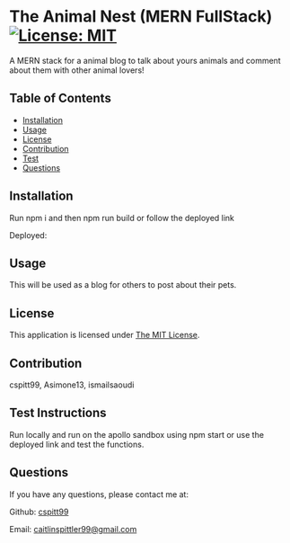 # The Animal Nest (MERN FullStack) [![License: MIT](https://img.shields.io/badge/License-MIT-yellow.svg)](https://opensource.org/licenses/MIT)

A MERN stack for a animal blog to talk about yours animals and comment about them with other animal lovers!

## Table of Contents
- [Installation](#Installation)
- [Usage](#Usage)
- [License](#License)
- [Contribution](#Contribution)
- [Test](#Test)
- [Questions](#Questions)


## Installation
  Run npm i and then npm run build or follow the deployed link

Deployed: 

## Usage
  This will be used as a blog for others to post about their pets.

## License
  This application is licensed under [The MIT License](https://opensource.org/licenses/MIT).

## Contribution
  cspitt99, Asimone13, ismailsaoudi

## Test Instructions
  Run locally and run on the apollo sandbox using npm start or use the deployed link and test the functions.

## Questions
  If you have any questions, please contact me at:

  Github: [cspitt99](https://github.com/cspitt99)

  Email: [caitlinspittler99@gmail.com](mailto:caitlinspittler99@gmail.com)